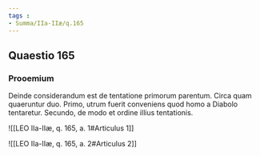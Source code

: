```yaml
---
tags : 
- Summa/IIa-IIæ/q.165
---
```


## Quaestio 165

### Prooemium

Deinde considerandum est de tentatione primorum parentum. Circa quam quaeruntur duo. Primo, utrum fuerit conveniens quod homo a Diabolo tentaretur. Secundo, de modo et ordine illius tentationis.

![[LEO IIa-IIæ, q. 165, a. 1#Articulus 1]]

![[LEO IIa-IIæ, q. 165, a. 2#Articulus 2]]

